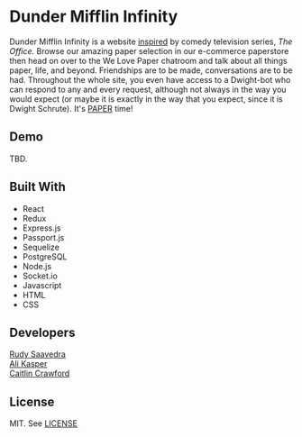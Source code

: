 # Dunder Mifflin Infinity

Dunder Mifflin Infinity is a website [inspired](https://en.wikipedia.org/wiki/Dunder_Mifflin_Infinity) by comedy television series, *The Office.* Browse our amazing paper selection in our e-commerce paperstore then head on over to the We Love Paper chatroom and talk about all things paper, life, and beyond. Friendships are to be made, conversations are to be had. Throughout the whole site, you even have access to a Dwight-bot who can respond to any and every request, although not always in the way you would expect (or maybe it is exactly in the way that you expect, since it is Dwight Schrute). It's [PAPER](https://dundermifflininfinity.surge.sh) time!

## Demo

TBD.

## Built With

* React
* Redux
* Express.js
* Passport.js
* Sequelize
* PostgreSQL
* Node.js
* Socket.io
* Javascript
* HTML
* CSS

## Developers

[Rudy Saavedra](http://github.com/RudyCruisin)\
[Ali Kasper](http://github.com/alikasper)\
[Caitlin Crawford](http://github.com/caitlincraw)

## License

MIT. See [LICENSE](./LICENSE.md)
